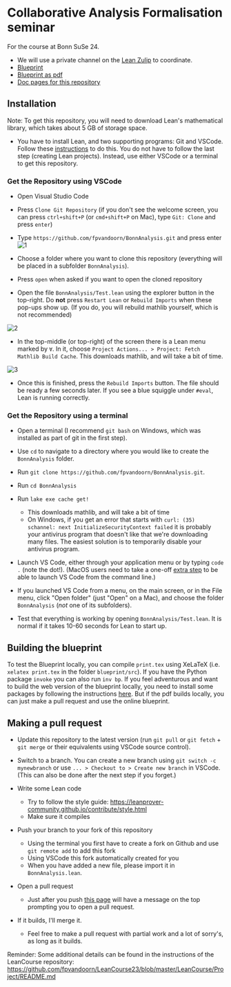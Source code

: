 # Collaborative Analysis Formalisation seminar
For the course at Bonn SuSe 24.

* We will use a private channel on the [Lean Zulip](https://leanprover.zulipchat.com/) to coordinate.
* [Blueprint](http://florisvandoorn.com/BonnAnalysis/blueprint/)
* [Blueprint as pdf](http://florisvandoorn.com/BonnAnalysis/blueprint.pdf)
* [Doc pages for this repository](http://florisvandoorn.com/BonnAnalysis/docs/)

## Installation

Note: To get this repository, you will need to download Lean's mathematical library, which takes about 5 GB of storage space.

* You have to install Lean, and two supporting programs: Git and VSCode. Follow these [instructions](https://leanprover-community.github.io/get_started.html) to do this. You do not have to follow the last step (creating Lean projects). Instead, use either VSCode or a terminal to get this repository.

### Get the Repository using VSCode

* Open Visual Studio Code
* Press `Clone Git Repository` (if you don't see the welcome screen, you can press `ctrl+shift+P` (or `cmd+shift+P` on Mac), type `Git: Clone` and press `enter`)
* Type `https://github.com/fpvandoorn/BonnAnalysis.git` and press enter
![1](img/ss1.png)

* Choose a folder where you want to clone this repository (everything will be placed in a subfolder `BonnAnalysis`).
* Press `open` when asked if you want to open the cloned repository
* Open the file `BonnAnalysis/Test.lean` using the explorer button in the top-right. Do **not** press `Restart Lean` or `Rebuild Imports` when these pop-ups show up. (If you do, you will rebuild mathlib yourself, which is not recommended)

![2](img/ss2.png)
* In the top-middle (or top-right) of the screen there is a Lean menu marked by `∀`.
  In it, choose `Project Actions... > Project: Fetch Mathlib Build Cache`.
  This downloads mathlib, and will take a bit of time.

![3](img/ss3.png)

* Once this is finished, press the `Rebuild Imports` button. The file should be ready a few seconds later. If you see a blue squiggle under `#eval`, Lean is running correctly.


### Get the Repository using a terminal

* Open a terminal (I recommend `git bash` on Windows, which was installed as part of git in the first step).

* Use `cd` to navigate to a directory where you would like to create the `BonnAnalysis` folder.

* Run `git clone https://github.com/fpvandoorn/BonnAnalysis.git`.

* Run `cd BonnAnalysis`

* Run `lake exe cache get!`
  * This downloads mathlib, and will take a bit of time
  * On Windows, if you get an error that starts with `curl: (35) schannel: next InitializeSecurityContext failed` it is probably your antivirus program that doesn't like that we're downloading many files. The easiest solution is to temporarily disable your antivirus program.

* Launch VS Code, either through your application menu or by typing
  `code .` (note the dot!). (MacOS users need to take a one-off
  [extra step](https://code.visualstudio.com/docs/setup/mac#_launching-from-the-command-line)
   to be able to launch VS Code from the command line.)

* If you launched VS Code from a menu, on the main screen, or in the File menu,
  click "Open folder" (just "Open" on a Mac), and choose the folder
  `BonnAnalysis` (*not* one of its subfolders).

* Test that everything is working by opening `BonnAnalysis/Test.lean`.
  It is normal if it takes 10-60 seconds for Lean to start up.

## Building the blueprint

To test the Blueprint locally, you can compile `print.tex` using XeLaTeX (i.e. `xelatex print.tex` in the folder `blueprint/src`). If you have the Python package `invoke` you can also run `inv bp`.
If you feel adventurous and want to build the web version of the blueprint locally, you need to install some packages by following the instructions [here](https://pypi.org/project/leanblueprint/). But if the pdf builds locally, you can just make a pull request and use the online blueprint.

## Making a pull request

* Update this repository to the latest version (run `git pull` or `git fetch` + `git merge` or their equivalents using VSCode source control).

* Switch to a branch. You can create a new branch using `git switch -c mynewbranch` or use `... > Checkout to > Create new branch` in VSCode. (This can also be done after the next step if you forget.)

* Write some Lean code
  - Try to follow the style guide: https://leanprover-community.github.io/contribute/style.html
  - Make sure it compiles

* Push your branch to your fork of this repository
  - Using the terminal you first have to create a fork on Github and use `git remote add` to add this fork
  - Using VSCode this fork automatically created for you
  - When you have added a new file, please import it in `BonnAnalysis.lean`.

* Open a pull request
  - Just after you push [this page](https://github.com/fpvandoorn/BonnAnalysis) will have a message on the top prompting you to open a pull request.

* If it builds, I'll merge it.
  - Feel free to make a pull request with partial work and a lot of sorry's, as long as it builds.

Reminder: Some additional details can be found in the instructions of the LeanCourse repository: https://github.com/fpvandoorn/LeanCourse23/blob/master/LeanCourse/Project/README.md